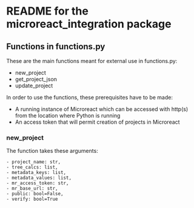 # README for the microreact_integration package

## Functions in functions.py

These are the main functions meant for external use in functions.py:

- new_project
- get_project_json
- update_project

In order to use the functions, these prerequisites have to be made:

- A running instance of Microreact which can be accessed with http(s) from the location where Python is running
- An access token that will permit creation of projects in Microreact

### new_project

The function takes these arguments:

    - project_name: str,
    - tree_calcs: list,
    - metadata_keys: list,
    - metadata_values: list,
    - mr_access_token: str,
    - mr_base_url: str,
    - public: bool=False,
    - verify: bool=True
